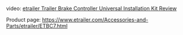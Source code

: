 video: [etrailer Trailer Brake Controller Universal Installation Kit Review](https://youtu.be/fFm_FEBRxAs)

Product page: https://www.etrailer.com/Accessories-and-Parts/etrailer/ETBC7.html
